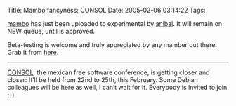 Title: Mambo fancyness; CONSOL
Date: 2005-02-06 03:14:22
Tags: 

<p>
<a href="http://www.mamboserver.com">mambo</a> has just been uploaded to experimental by <a href="http://www-personal.monash.edu.au/~anibal/">anibal</a>. It will remain on NEW queue, until is approved.</p>
<p>Beta-testing is welcome and truly appreciated by any mamber out there. Grab it from <a href="http://damog.puntodeb.net/debian/mambo/">here</a>.</p>
<hr>
<p><a href="http://www.consol.org.mx/">CONSOL</a>, the mexican free software conference, is getting closer and closer: It&#8217;ll be held from 22nd to 25th, this February. Some Debian colleagues will be here as well, I can&#8217;t wait for it. Everybody is invited to join ;-)</p>
<br/><br/>
